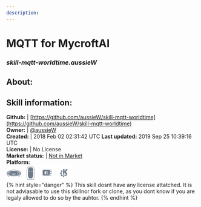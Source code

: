 ```yaml
---  
description:   
---  
```

# MQTT for MycroftAI  
### _skill-mqtt-worldtime.aussieW_  
## About:  


## Skill information:  
**Github:** | [https://github.com/aussieW/skill-mqtt-worldtime](https://github.com/aussieW/skill-mqtt-worldtime)  
**Owner:** | [@aussieW](https://github.com/aussieW)  
**Created:** | 2018 Feb 02 02:31:42 UTC  **Last updated:** 2019 Sep 25 10:39:16 UTC  
**License:** | No License  
**Market status:** | [Not in Market](https://market.mycroft.ai/skill/)  
**Platform:**  
 ![](../.gitbook/assets/mark-1-icon.png)  ![](../.gitbook/assets/mark-2-icon.png)  ![](../.gitbook/assets/picroft-icon.png)  ![](../.gitbook/assets/kde.png)   
{% hint style="danger" %}
This skill dosnt have any license attatched. It is not adviasable to use this skillnor fork or clone, as you dont know if you are legaly allowed to do so by the auhtor.
{% endhint %}
